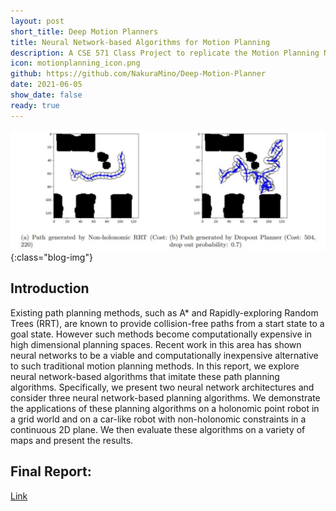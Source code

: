 ```yaml
---
layout: post
short_title: Deep Motion Planners
title: Neural Network-based Algorithms for Motion Planning
description: A CSE 571 Class Project to replicate the Motion Planning Networks paper.
icon: motionplanning_icon.png
github: https://github.com/NakuraMino/Deep-Motion-Planner
date: 2021-06-05
show_date: false
ready: true
---
```

![motion planning non-holonomic](/assets/images/projects/motionplanning.png){:class="blog-img"}

## Introduction

Existing path planning methods, such as A* and Rapidly-exploring Random Trees (RRT), are known to provide collision-free paths from a start state to a goal state. However such methods become computationally expensive in high dimensional planning spaces. Recent work in this area has shown neural networks to be a viable and computationally inexpensive alternative to such traditional motion planning methods. In this report, we explore neural network-based algorithms that imitate these path planning algorithms. Specifically, we present two neural network architectures and consider three neural network-based planning algorithms. We demonstrate the applications of these planning algorithms on a holonomic point robot in a grid world and on a car-like robot with non-holonomic constraints in a continuous 2D plane. We then evaluate these algorithms on a variety of maps and present the results.

## Final Report:
[Link](https://nakuramino.github.io/assets/pdf/CSE_571_Project_2_Final_Report.pdf)
